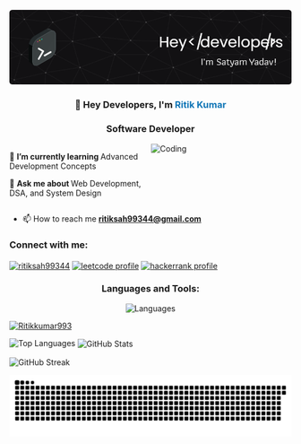 <p align="left"> 
<!--   <img src="https://komarev.com/ghpvc/?username=Ritiksah99344&label=Profile%20views&color=0e75b6&style=flat" alt="Ritikkumar993" />  -->
</p>

<img src="https://github.com/Ritikkumar993/Ritikkumar993/blob/main/github-header-image.png">

<h3 align="center">👋 Hey Developers, I'm <span style="color:#0e75b6;">Ritik Kumar</span></h3>
<h3 align="center">Software Developer</h3>

<div style="display:flex; justify-content: space-between;">
  <div>
    <p>🌱 <strong> I’m currently learning </strong> Advanced Development Concepts</p>
    <p>💬 <strong> Ask me about </strong> Web Development, DSA, and System Design</p>
  </div>
  <img align="right" alt="Coding" width="400" src="https://media.tenor.com/2uyENRmiUt0AAAAC/coding.gif">
</div>

- 📫 How to reach me **ritiksah99344@gmail.com**

<h3 align="left">Connect with me:</h3>
<p align="left">
<a href="https://www.codechef.com/users/ritiksah99344" target="blank"><img align="center" src="https://cdn.jsdelivr.net/npm/simple-icons@3.1.0/icons/codechef.svg" alt="ritiksah99344" height="30" width="40" /></a>
<a href="https://leetcode.com/u/ritiksah99344/" target="blank"><img align="center" src="https://raw.githubusercontent.com/rahuldkjain/github-profile-readme-generator/master/src/images/icons/Social/leet-code.svg" alt="leetcode profile" height="30" width="40" /></a>
<a href="https://www.hackerrank.com/ritiksah99344" target="blank"><img align="center" src="https://raw.githubusercontent.com/rahuldkjain/github-profile-readme-generator/master/src/images/icons/Social/hackerrank.svg" alt="hackerrank profile" height="30" width="40" /></a>
</p>

<div>
  <h3 align="center">Languages and Tools:</h3>
  <p align="center">
    <img src="https://skillicons.dev/icons?i=c,cpp,java,python,javascript,typescript,html,css,tailwind,bootstrap,npm,react,next,vite,laravel,nodejs,express,mongodb,mysql,postgres,redis,redux,firebase,docker,vercel,replit,git,github,gitlab,vscode,powershell,postman,figma,linux,ubuntu,jquery,bash" alt="Languages">
  </p>
</div>

<p align="left"> <a href="https://github.com/ryo-ma/github-profile-trophy"><img src="https://github-profile-trophy.vercel.app/?username=Ritikkumar993" alt="Ritikkumar993" /></a> </p>
<p><img align="left" src="https://github-readme-stats.vercel.app/api/top-langs?username=Ritikkumar993&show_icons=true&locale=en&layout=compact" alt="Top Languages" /></p>

<p>&nbsp;<img align="center" src="https://github-readme-stats.vercel.app/api?username=Ritikkumar993&show_icons=true&locale=en" alt="GitHub Stats" /></p>

<p><img align="center" src="https://github-readme-streak-stats.herokuapp.com/?user=Ritikkumar993&" alt="GitHub Streak" /></p>

<img src="https://github.com/SohaHussain/SohaHussain/blob/main/github-contribution-grid-snake.svg">
